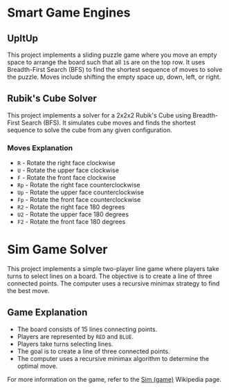 # Smart Game Engines
## UpItUp 

This project implements a sliding puzzle game where you move an empty space to arrange the board such that all `1`s are on the top row. It uses Breadth-First Search (BFS) to find the shortest sequence of moves to solve the puzzle. Moves include shifting the empty space up, down, left, or right.
## Rubik's Cube Solver

This project implements a solver for a 2x2x2 Rubik's Cube using Breadth-First Search (BFS). It simulates cube moves and finds the shortest sequence to solve the cube from any given configuration.
### Moves Explanation

- `R` - Rotate the right face clockwise
- `U` - Rotate the upper face clockwise
- `F` - Rotate the front face clockwise
- `Rp` - Rotate the right face counterclockwise
- `Up` - Rotate the upper face counterclockwise
- `Fp` - Rotate the front face counterclockwise
- `R2` - Rotate the right face 180 degrees
- `U2` - Rotate the upper face 180 degrees
- `F2` - Rotate the front face 180 degrees
# Sim Game Solver

This project implements a simple two-player line game where players take turns to select lines on a board. The objective is to create a line of three connected points. The computer uses a recursive minimax strategy to find the best move.

## Game Explanation

- The board consists of 15 lines connecting points.
- Players are represented by `RED` and `BLUE`.
- Players take turns selecting lines.
- The goal is to create a line of three connected points.
- The computer uses a recursive minimax algorithm to determine the optimal move.

For more information on the game, refer to the [Sim (game)](https://en.wikipedia.org/wiki/Sim_(game)) Wikipedia page.
